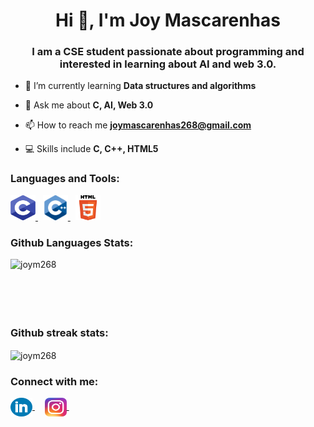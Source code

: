 <h1 align="center">Hi 👋, I'm Joy Mascarenhas</h1>
<h3 align="center">I am a CSE student passionate about programming and interested in learning about AI and web 3.0.</h3>

- 🌱 I’m currently learning **Data structures and algorithms**

- 💬 Ask me about **C, AI, Web 3.0**

- 📫 How to reach me **joymascarenhas268@gmail.com**

- 💻 Skills include **C, C++, HTML5**

<h3 align="left">Languages and Tools:</h3>
<p align="left"> 
  <a href="https://www.cprogramming.com/" target="_blank" rel="noreferrer"> 
    <img src="https://github.com/JoyM268/JoyM268/blob/main/Icons/C.png" alt="c" width="40" height="40"/> 
  </a> 
  &nbsp;
  <a href="https://isocpp.org/" target="_blank" rel="noreferrer"> 
    <img src="https://github.com/JoyM268/JoyM268/blob/main/Icons/CPP.png" alt="cplusplus" width="40" height="40"/> 
  </a> 
  &nbsp;
  <a href="https://developer.mozilla.org/en-US/docs/Web/HTML" target="_blank" rel="noreferrer"> 
    <img src="https://github.com/JoyM268/JoyM268/blob/main/Icons/HTML.png" alt="html5" width="40" height="40"/> 
  </a>
</p>
<h3 align="left">Github Languages Stats:</h3>
<p>
  <img align="left" src="https://github-readme-stats.vercel.app/api/top-langs?username=joym268&show_icons=true&locale=en&layout=compact" alt="joym268" />
</p>
<br>
<br> 
<br>
<br>
<br>

<h3 align="left">Github streak stats:</h3>
<p><img align="center" src="https://github-readme-streak-stats.herokuapp.com/?user=joym268&" alt="joym268" /></p>


<h3 align="left">Connect with me:</h3>
<p>
  <a href="https://linkedin.com/in/joy-mascarenhas-378038258">
    <img align="center" src="https://github.com/JoyM268/JoyM268/blob/main/Icons/LinkedIn.png" alt="joy-mascarenhas-378038258"               height="30" width="35" />
  </a>
  &nbsp;
  &nbsp;
  <a href="https://instagram.com/joym.7489" target="blank">
    <img align="center" src="https://github.com/JoyM268/JoyM268/blob/main/Icons/Instagram.png" alt="b" height="30" width="35" />
  </a>
  &nbsp;
</p>
